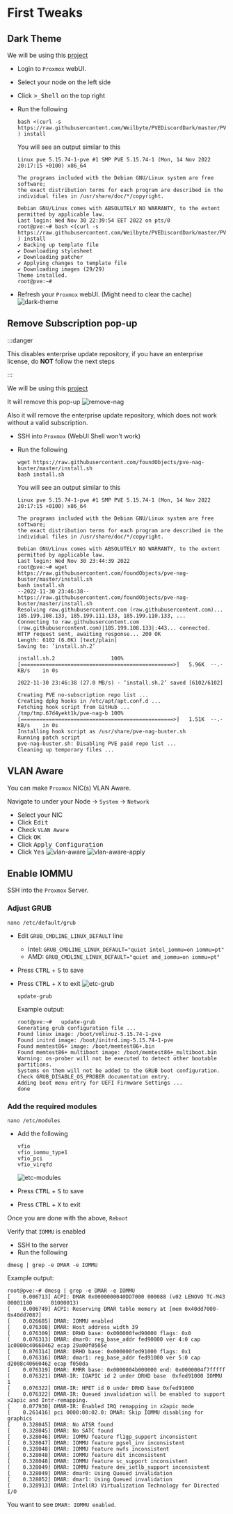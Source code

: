 # First Tweaks

## Dark Theme

We will be using this [project](https://github.com/Weilbyte/PVEDiscordDark)

- Login to `Proxmox` webUI.
- Select your node on the left side
- Click <kbd>>_Shell</kbd> on the top right
- Run the following

  ```shell
  bash <(curl -s https://raw.githubusercontent.com/Weilbyte/PVEDiscordDark/master/PVEDiscordDark.sh ) install
  ```

  You will see an output similar to this

  ```shell
  Linux pve 5.15.74-1-pve #1 SMP PVE 5.15.74-1 (Mon, 14 Nov 2022 20:17:15 +0100) x86_64

  The programs included with the Debian GNU/Linux system are free software;
  the exact distribution terms for each program are described in the
  individual files in /usr/share/doc/*/copyright.

  Debian GNU/Linux comes with ABSOLUTELY NO WARRANTY, to the extent
  permitted by applicable law.
  Last login: Wed Nov 30 22:39:54 EET 2022 on pts/0
  root@pve:~# bash <(curl -s https://raw.githubusercontent.com/Weilbyte/PVEDiscordDark/master/PVEDiscordDark.sh ) install
  ✔ Backing up template file
  ✔ Downloading stylesheet
  ✔ Downloading patcher
  ✔ Applying changes to template file
  ✔ Downloading images (29/29)
  Theme installed.
  root@pve:~#
  ```

- Refresh your `Proxmox` webUI. (Might need to clear the cache)
  ![dark-theme](img/proxmox-dark-theme.png)

## Remove Subscription pop-up

:::danger

This disables enterprise update repository,
if you have an enterprise license, do **NOT** follow the next steps

:::

We will be using this [project](https://github.com/foundObjects/pve-nag-buster)

It will remove this pop-up
![remove-nag](img/proxmox-remove-nag.png)

Also it will remove the enterprise update repository,
which does not work without a valid subscription.

- SSH into `Proxmox` (WebUI Shell won't work)
- Run the following

  ```shell
  wget https://raw.githubusercontent.com/foundObjects/pve-nag-buster/master/install.sh
  bash install.sh
  ```

  You will see an output similar to this

  ```shell
  Linux pve 5.15.74-1-pve #1 SMP PVE 5.15.74-1 (Mon, 14 Nov 2022 20:17:15 +0100) x86_64

  The programs included with the Debian GNU/Linux system are free software;
  the exact distribution terms for each program are described in the
  individual files in /usr/share/doc/*/copyright.

  Debian GNU/Linux comes with ABSOLUTELY NO WARRANTY, to the extent
  permitted by applicable law.
  Last login: Wed Nov 30 23:44:39 2022
  root@pve:~# wget https://raw.githubusercontent.com/foundObjects/pve-nag-buster/master/install.sh
  bash install.sh
  --2022-11-30 23:46:38--  https://raw.githubusercontent.com/foundObjects/pve-nag-buster/master/install.sh
  Resolving raw.githubusercontent.com (raw.githubusercontent.com)... 185.199.108.133, 185.199.111.133, 185.199.110.133, ...
  Connecting to raw.githubusercontent.com (raw.githubusercontent.com)|185.199.108.133|:443... connected.
  HTTP request sent, awaiting response... 200 OK
  Length: 6102 (6.0K) [text/plain]
  Saving to: ‘install.sh.2’

  install.sh.2                  100%[=================================================>]   5.96K  --.-KB/s    in 0s

  2022-11-30 23:46:38 (27.0 MB/s) - ‘install.sh.2’ saved [6102/6102]

  Creating PVE no-subscription repo list ...
  Creating dpkg hooks in /etc/apt/apt.conf.d ...
  Fetching hook script from GitHub ...
  /tmp/tmp.67d4yekt1k/pve-nag-b 100%[=================================================>]   1.51K  --.-KB/s    in 0s
  Installing hook script as /usr/share/pve-nag-buster.sh
  Running patch script
  pve-nag-buster.sh: Disabling PVE paid repo list ...
  Cleaning up temporary files ...
  ```

## VLAN Aware

You can make `Proxmox` NIC(s) VLAN Aware.

Navigate to under your Node -> `System` -> `Network`

- Select your NIC
- Click <kbd>Edit</kbd>
- Check `VLAN Aware`
- Click <kbd>OK</kbd>
- Click <kbd>Apply Configuration</kbd>
- Click <kbd>Yes</kbd>
  ![vlan-aware](img/proxmox-vlan-aware.png)
  ![vlan-aware-apply](img/proxmox-vlan-aware-apply.png)

## Enable IOMMU

SSH into the `Proxmox` Server.

### Adjust GRUB

```shell
nano /etc/default/grub
```

- Edit `GRUB_CMDLINE_LINUX_DEFAULT` line
  - Intel: `GRUB_CMDLINE_LINUX_DEFAULT="quiet intel_iommu=on iommu=pt"`
  - AMD: `GRUB_CMDLINE_LINUX_DEFAULT="quiet amd_iommu=on iommu=pt"`
- Press <kbd>CTRL</kbd> + <kbd>S</kbd> to save
- Press <kbd>CTRL</kbd> + <kbd>X</kbd> to exit
  ![etc-grub](img/proxmox-etc-grub.png)

  ```shell
  update-grub
  ```

  Example output:

  ```shell
  root@pve:~#   update-grub
  Generating grub configuration file ...
  Found linux image: /boot/vmlinuz-5.15.74-1-pve
  Found initrd image: /boot/initrd.img-5.15.74-1-pve
  Found memtest86+ image: /boot/memtest86+.bin
  Found memtest86+ multiboot image: /boot/memtest86+_multiboot.bin
  Warning: os-prober will not be executed to detect other bootable partitions.
  Systems on them will not be added to the GRUB boot configuration.
  Check GRUB_DISABLE_OS_PROBER documentation entry.
  Adding boot menu entry for UEFI Firmware Settings ...
  done
  ```

### Add the required modules

```shell
nano /etc/modules
```

- Add the following

  ```shell
  vfio
  vfio_iommu_type1
  vfio_pci
  vfio_virqfd
  ```

  ![etc-modules](img/proxmox-etc-modules.png)

- Press <kbd>CTRL</kbd> + <kbd>S</kbd> to save
- Press <kbd>CTRL</kbd> + <kbd>X</kbd> to exit

Once you are done with the above, `Reboot`

Verify that `IOMMU` is enabled

- SSH to the server
- Run the following

```shell
dmesg | grep -e DMAR -e IOMMU
```

Example output:

```shell
root@pve:~# dmesg | grep -e DMAR -e IOMMU
[    0.006713] ACPI: DMAR 0x0000000040DD7000 000088 (v02 LENOVO TC-M43   00001180      01000013)
[    0.006749] ACPI: Reserving DMAR table memory at [mem 0x40dd7000-0x40dd7087]
[    0.026685] DMAR: IOMMU enabled
[    0.076308] DMAR: Host address width 39
[    0.076309] DMAR: DRHD base: 0x000000fed90000 flags: 0x0
[    0.076313] DMAR: dmar0: reg_base_addr fed90000 ver 4:0 cap 1c0000c40660462 ecap 29a00f0505e
[    0.076314] DMAR: DRHD base: 0x000000fed91000 flags: 0x1
[    0.076316] DMAR: dmar1: reg_base_addr fed91000 ver 5:0 cap d2008c40660462 ecap f050da
[    0.076319] DMAR: RMRR base: 0x0000004b000000 end: 0x0000004f7fffff
[    0.076321] DMAR-IR: IOAPIC id 2 under DRHD base  0xfed91000 IOMMU 1
[    0.076322] DMAR-IR: HPET id 0 under DRHD base 0xfed91000
[    0.076322] DMAR-IR: Queued invalidation will be enabled to support x2apic and Intr-remapping.
[    0.077930] DMAR-IR: Enabled IRQ remapping in x2apic mode
[    0.261416] pci 0000:00:02.0: DMAR: Skip IOMMU disabling for graphics
[    0.328045] DMAR: No ATSR found
[    0.328045] DMAR: No SATC found
[    0.328046] DMAR: IOMMU feature fl1gp_support inconsistent
[    0.328047] DMAR: IOMMU feature pgsel_inv inconsistent
[    0.328048] DMAR: IOMMU feature nwfs inconsistent
[    0.328048] DMAR: IOMMU feature dit inconsistent
[    0.328048] DMAR: IOMMU feature sc_support inconsistent
[    0.328049] DMAR: IOMMU feature dev_iotlb_support inconsistent
[    0.328049] DMAR: dmar0: Using Queued invalidation
[    0.328052] DMAR: dmar1: Using Queued invalidation
[    0.328913] DMAR: Intel(R) Virtualization Technology for Directed I/O
```

You want to see `DMAR: IOMMU enabled`.
